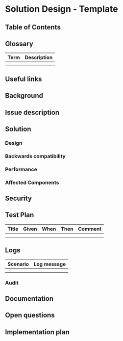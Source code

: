 # Solution Design - Template
[//]: # (Change the title above from "Template" to your design's title) 

## Table of Contents
[//]: # (You can use this tool to generate a TOC - https://ecotrust-canada.github.io/markdown-toc/) 

## Glossary
[//]: # (Describe terms that will be used throughout the design)
[//]: # (You can use this tool to generate a table - https://www.tablesgenerator.com/markdown_tables#)

| **Term** | **Description** |
|----------|-----------------|
|          |                 |
|          |                 |

## Useful links
[//]: # (Add links that may be useful for the reader)

## Background
[//]: # (Give relevant background for the designed feature. What is the motivation for this solution?)

## Issue description
[//]: # (Elaborate on the issue you are writing a solution for)

## Solution
[//]: # (Elaborate on the solution you are suggesting in this page. Address the functional requirements and the non functional requirements that this solution is addressing. If there are a few options considered for the solution, mention them and explain why the actual solution was chosen over them. Add an execution plan when relevant. It doesn't have to be a full breakdown of the feature, but just a recommendation to how the solution should be approached.)

### Design
[//]: # (Add any diagrams, charts and explanations about the design aspect of the solution. Elaborate also about the expected user experience for the feature)

### Backwards compatibility
[//]: # (Address how you are going to handle backwards compatibility, if necessary)

### Performance
[//]: # (Elaborate on whether your solution will affect the product's performance, and how)

### Affected Components
[//]: # (Address the components that will be affected by your solution [Conjur, DAP, clients, integrations, etc.])

## Security
[//]: # (Are there any security issues with your solution? Even if you mentioned them somewhere in the doc it may be convenient for the security architect review to have them centralized here)

## Test Plan
[//]: # (Fill in the table below to depict the tests that should run to validate your solution)
[//]: # (You can use this tool to generate a table - https://www.tablesgenerator.com/markdown_tables#)

| **Title** | **Given** | **When** | **Then** | **Comment** |
|-----------|-----------|----------|----------|-------------|
|           |           |          |          |             |
|           |           |          |          |             |

## Logs
[//]: # (Fill in the table below to depict the log messages that can enhance the supportability of your solution)
[//]: # (You can use this tool to generate a table - https://www.tablesgenerator.com/markdown_tables#)

| **Scenario** | **Log message** |
|--------------|-----------------|
|              |                 |
|              |                 |

### Audit 
[//]: # (Does this solution require additional audit messages?)

## Documentation
[//]: # (Add notes on what should be documented in this solution. Elaborate on where this should be documented. If the change is in open-source projects, we may need to update the docs in github too. If it's in Conjur and/or DAP mention which products are affected by it)

## Open questions
[//]: # (Add any question that is still open. It makes it easier for the reader to have the open questions accumulated here istead of them being acattered along the doc)

## Implementation plan
[//]: # (Break the solution into tasks)
